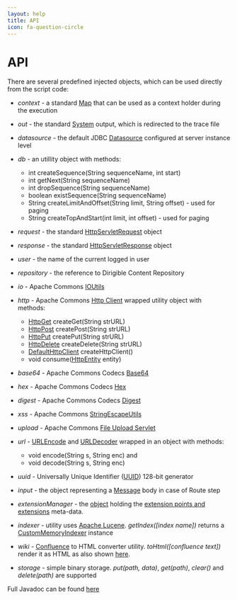 ```yaml
---
layout: help
title: API
icon: fa-question-circle
---
```


API
===

There are several predefined injected objects, which can be used directly from the script code:

* *context* - a standard [Map](http://docs.oracle.com/javase/6/docs/api/java/util/Map.html) that can be used as a context holder during the execution

* *out* - the standard [System](http://docs.oracle.com/javase/7/docs/api/java/lang/System.html) output, which is redirected to the trace file

* *datasource* - the default JDBC [Datasource](http://docs.oracle.com/javase/7/docs/api/javax/sql/DataSource.html) configured at server instance level

* *db* - an utillity object with methods:
	* int createSequence(String sequenceName, int start)
	* int getNext(String sequenceName)
	* int dropSequence(String sequenceName)
	* boolean existSequence(String sequenceName)
	* String createLimitAndOffset(String limit, String offset) - used for paging
	* String createTopAndStart(int limit, int offset) - used for paging

* *request* - the standard [HttpServletRequest](http://docs.oracle.com/javaee/6/api/javax/servlet/http/HttpServletRequest.html) object

* *response* - the standard [HttpServletResponse](http://docs.oracle.com/javaee/6/api/javax/servlet/http/HttpServletResponse.html) object

* *user* - the name of the current logged in user

* *repository* - the reference to Dirigible Content Repository

* *io* - Apache Commons [IOUtils](http://commons.apache.org/proper/commons-io/apidocs/org/apache/commons/io/IOUtils.html)

* *http* - Apache Commons [Http Client](http://hc.apache.org/httpcomponents-client-ga/httpclient/apidocs/overview-tree.html) wrapped utility object with methods:
	* [HttpGet](http://hc.apache.org/httpcomponents-client-ga/httpclient/apidocs/org/apache/http/client/methods/HttpGet.html) createGet(String strURL)
	* [HttpPost](http://hc.apache.org/httpcomponents-client-ga/httpclient/apidocs/org/apache/http/client/methods/HttpPost.html) createPost(String strURL)
	* [HttpPut](http://hc.apache.org/httpcomponents-client-ga/httpclient/apidocs/org/apache/http/client/methods/HttpPut.html) createPut(String strURL)
	* [HttpDelete](http://hc.apache.org/httpcomponents-client-ga/httpclient/apidocs/org/apache/http/client/methods/HttpDelete.html) createDelete(String strURL)
	* [DefaultHttpClient](http://hc.apache.org/httpcomponents-client-ga/httpclient/apidocs/org/apache/http/impl/client/DefaultHttpClient.html) createHttpClient()
	* void consume([HttpEntity](http://hc.apache.org/httpcomponents-core-4.2.x/httpcore/apidocs/org/apache/http/HttpEntity.html) entity)

* *base64* - Apache Commons Codecs [Base64](http://commons.apache.org/proper/commons-codec/apidocs/org/apache/commons/codec/binary/Base64.html)
* *hex* - Apache Commons Codecs [Hex](http://commons.apache.org/proper/commons-codec/apidocs/org/apache/commons/codec/binary/Hex.html)
* *digest* - Apache Commons Codecs [Digest](http://commons.apache.org/proper/commons-codec/apidocs/org/apache/commons/codec/digest/DigestUtils.html)
* *xss* - Apache Commons [StringEscapeUtils](http://commons.apache.org/proper/commons-lang/javadocs/api-3.1/org/apache/commons/lang3/StringEscapeUtils.html)

* *upload* - Apache Commons [File Upload Servlet](http://commons.apache.org/proper/commons-fileupload/apidocs/org/apache/commons/fileupload/servlet/ServletFileUpload.html)

* *url* - [URLEncode](http://docs.oracle.com/javase/6/docs/api/java/net/URLEncoder.html) and [URLDecoder](http://docs.oracle.com/javase/6/docs/api/java/net/URLDecoder.html) wrapped in an object with methods:
	* void encode(String s, String enc) and 
	* void decode(String s, String enc)

* *uuid* - Universally Unique Identifier ([UUID](http://docs.oracle.com/javase/6/docs/api/java/util/UUID.html)) 128-bit generator

* *input* - the object representing a [Message](http://camel.apache.org/maven/current/camel-core/apidocs/org/apache/camel/Message.html) body in case of Route step

* *extensionManager* - the [object](http://www.dirigible.io/apidocs/com/sap/dirigible/repository/ext/extensions/ExtensionManager.html) holding the [extension points and extensions](extension_definitions.html) meta-data.

* *indexer* - utility uses [Apache Lucene](http://lucene.apache.org/). *getIndex([index name])* returns a [CustomMemoryIndexer](http://www.dirigible.io/apidocs/com/sap/dirigible/repository/ext/lucene/CustomMemoryIndexer.html) instance

* *wiki* - [Confluence](https://confluence.atlassian.com/display/DOC/Confluence+Wiki+Markup) to HTML converter utility. *toHtml([confluence text])* render it as HTML as also shown [here](../samples/confluence_to_html.html).

* *storage* - simple binary storage. *put(path, data)*, *get(path)*, *clear()* and *delete(path)* are supported

Full Javadoc can be found [here](http://www.dirigible.io/apidocs)
